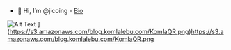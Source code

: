 - 👋 Hi, I’m @jicoing - [Bio](https://bit.ly/komlalebu)
<!---
jicoing/jicoing is a ✨ special ✨ repository because its `README.md` (this file) appears on your GitHub profile.
You can click the Preview link to take a look at your changes.
--->
![Alt Text](https://s3.amazonaws.com/blog.komlalebu.com/KomlaQR.PNG)
](https://s3.amazonaws.com/blog.komlalebu.com/KomlaQR.png)https://s3.amazonaws.com/blog.komlalebu.com/KomlaQR.png

